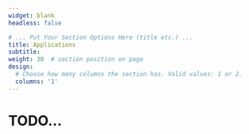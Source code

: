 ```yaml
---
widget: blank
headless: false

# ... Put Your Section Options Here (title etc.) ...
title: Applications
subtitle:
weight: 30  # section position on page
design:
  # Choose how many columns the section has. Valid values: 1 or 2.
  columns: '1'
---
```

# TODO...